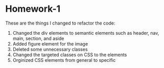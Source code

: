 # Homework-1
These are the things I changed to refactor the code:

1. Changed the div elements to semantic elements such as header, nav, main, section, and aside
2. Added figure element for the image
3. Deleted some unnecessary classes
4. Changed the targeted classes on CSS to the elements
5. Orginized CSS elements from general to specific